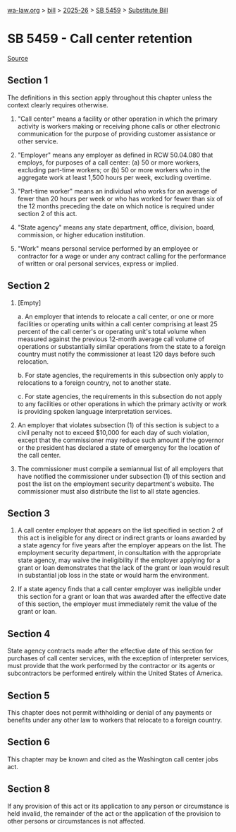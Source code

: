 [wa-law.org](/) > [bill](/bill/) > [2025-26](/bill/2025-26/) > [SB 5459](/bill/2025-26/sb/5459/) > [Substitute Bill](/bill/2025-26/sb/5459/S/)

# SB 5459 - Call center retention

[Source](http://lawfilesext.leg.wa.gov/biennium/2025-26/Pdf/Bills/Senate%20Bills/5459-S.pdf)

## Section 1
The definitions in this section apply throughout this chapter unless the context clearly requires otherwise.

1. "Call center" means a facility or other operation in which the primary activity is workers making or receiving phone calls or other electronic communication for the purpose of providing customer assistance or other service.

2. "Employer" means any employer as defined in RCW 50.04.080 that employs, for purposes of a call center: (a) 50 or more workers, excluding part-time workers; or (b) 50 or more workers who in the aggregate work at least 1,500 hours per week, excluding overtime.

3. "Part-time worker" means an individual who works for an average of fewer than 20 hours per week or who has worked for fewer than six of the 12 months preceding the date on which notice is required under section 2 of this act.

4. "State agency" means any state department, office, division, board, commission, or higher education institution.

5. "Work" means personal service performed by an employee or contractor for a wage or under any contract calling for the performance of written or oral personal services, express or implied.

## Section 2
1. [Empty]

    a. An employer that intends to relocate a call center, or one or more facilities or operating units within a call center comprising at least 25 percent of the call center's or operating unit's total volume when measured against the previous 12-month average call volume of operations or substantially similar operations from the state to a foreign country must notify the commissioner at least 120 days before such relocation.

    b. For state agencies, the requirements in this subsection only apply to relocations to a foreign country, not to another state.

    c. For state agencies, the requirements in this subsection do not apply to any facilities or other operations in which the primary activity or work is providing spoken language interpretation services.

2. An employer that violates subsection (1) of this section is subject to a civil penalty not to exceed $10,000 for each day of such violation, except that the commissioner may reduce such amount if the governor or the president has declared a state of emergency for the location of the call center.

3. The commissioner must compile a semiannual list of all employers that have notified the commissioner under subsection (1) of this section and post the list on the employment security department's website. The commissioner must also distribute the list to all state agencies.

## Section 3
1. A call center employer that appears on the list specified in section 2 of this act is ineligible for any direct or indirect grants or loans awarded by a state agency for five years after the employer appears on the list. The employment security department, in consultation with the appropriate state agency, may waive the ineligibility if the employer applying for a grant or loan demonstrates that the lack of the grant or loan would result in substantial job loss in the state or would harm the environment.

2. If a state agency finds that a call center employer was ineligible under this section for a grant or loan that was awarded after the effective date of this section, the employer must immediately remit the value of the grant or loan.

## Section 4
State agency contracts made after the effective date of this section for purchases of call center services, with the exception of interpreter services, must provide that the work performed by the contractor or its agents or subcontractors be performed entirely within the United States of America.

## Section 5
This chapter does not permit withholding or denial of any payments or benefits under any other law to workers that relocate to a foreign country.

## Section 6
This chapter may be known and cited as the Washington call center jobs act.

## Section 8
If any provision of this act or its application to any person or circumstance is held invalid, the remainder of the act or the application of the provision to other persons or circumstances is not affected.
